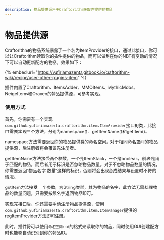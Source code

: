 ```yaml
---
description: 物品提供源用于Craftorithm获取你提供的物品
---
```


# 物品提供源

Craftorithm的物品系统暴露了一个名为ItemProvider的接口，通过此接口，你可以让Craftorithm读取你的插件提供的物品，而可以做到在你的NBT有变动的情况下可以自动更新配方的物品。效果如下：

{% embed url="https://yufiriamazenta.gitbook.io/craftorithm-wiki/recipe/user-other-plugins-item" %}

插件内置了Craftorithm、ItemsAdder、MMOItems、MythicMobs、NeigeItems和Oraxen的物品提供源，可参考实现。

### 使用方式

首先，你需要有一个实现`com.github.yufiriamazenta.craftorithm.item.ItemProvider`接口的类，此接口需要实现三个方法，分别为namespace()、getItemName()和getItem()。

namespace方法需要返回你的物品提供类的命名空间。对于相同命名空间的物品提供源，后注册者将会覆盖先注册者。

getItemName方法接受两个参数，一个是ItemStack，一个是boolean，前者是用于匹配的物品，而后者用于标识是否忽略物品数量。对于不忽略物品数量的情况，你需要返回“物品名字 数量”这样的标识，否则将会出现合成结果与设置时不符的情况。

getItem方法接受一个参数，为String类型，其为物品的名字，此方法无需处理物品的数量问题，只需要按照名字返回物品即可。

实现完接口后，你还需要手动注册物品提供源，使用`com.github.yufiriamazenta.craftorithm.item.ItemManager`提供的regItemProvider方法即可注册。

此时，插件将可以使用`命名空间:id`的格式来读取你的物品，同时使用GUI创建配方时也能够自动识别到你的物品ID。
